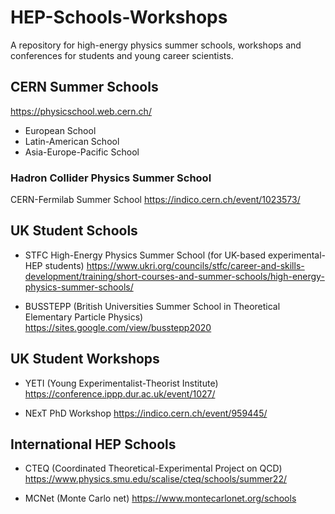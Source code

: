 # HEP-Schools-Workshops
A repository for high-energy physics summer schools, workshops and conferences for students and young career scientists. 

## CERN Summer Schools
https://physicschool.web.cern.ch/
* European School
* Latin-American School
* Asia-Europe-Pacific School

### Hadron Collider Physics Summer School
CERN-Fermilab Summer School
https://indico.cern.ch/event/1023573/


## UK Student Schools
* STFC High-Energy Physics Summer School
(for UK-based experimental-HEP students)
https://www.ukri.org/councils/stfc/career-and-skills-development/training/short-courses-and-summer-schools/high-energy-physics-summer-schools/

* BUSSTEPP (British Universities Summer School in Theoretical Elementary Particle Physics)
https://sites.google.com/view/busstepp2020

## UK Student Workshops
* YETI (Young Experimentalist-Theorist Institute)
https://conference.ippp.dur.ac.uk/event/1027/

* NExT PhD Workshop
https://indico.cern.ch/event/959445/

## International HEP Schools
* CTEQ (Coordinated Theoretical-Experimental Project on QCD)
https://www.physics.smu.edu/scalise/cteq/schools/summer22/

* MCNet (Monte Carlo net)
https://www.montecarlonet.org/schools
